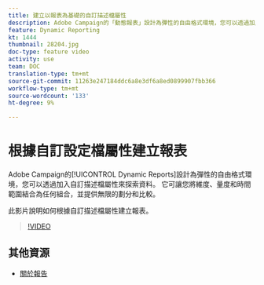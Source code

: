 ```yaml
---
title: 建立以報表為基礎的自訂描述檔屬性
description: Adobe Campaign的「動態報表」設計為彈性的自由格式環境，您可以透過加入自訂描述檔屬性來探索資料。 它可讓您將維度、量度和時間範圍結合為任何組合，並提供無限的劃分和比較。 此影片說明如何根據自訂描述檔屬性建立報表。
feature: Dynamic Reporting
kt: 1444
thumbnail: 28204.jpg
doc-type: feature video
activity: use
team: DOC
translation-type: tm+mt
source-git-commit: 11263e247184ddc6a8e3df6a8ed0899907fbb366
workflow-type: tm+mt
source-wordcount: '133'
ht-degree: 9%

---
```



# 根據自訂設定檔屬性建立報表

Adobe Campaign的[!UICONTROL Dynamic Reports]設計為彈性的自由格式環境，您可以透過加入自訂描述檔屬性來探索資料。 它可讓您將維度、量度和時間範圍結合為任何組合，並提供無限的劃分和比較。

此影片說明如何根據自訂描述檔屬性建立報表。

>[!VIDEO](https://video.tv.adobe.com/v/28204?quality=12)

## 其他資源

* [關於報告](https://docs.adobe.com/content/help/en/campaign-standard/using/reporting/about-reporting/about-dynamic-reports.html)
